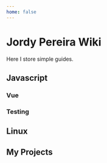 ```yaml
---
home: false
---
```


# Jordy Pereira Wiki

Here I store simple guides.

## Javascript

<Overview page="javascript" />

### Vue

<Overview page="vue" />

### Testing

<Overview page="testing" />

## Linux

<Overview page="linux" />

## My Projects

<Overview page="projects" />